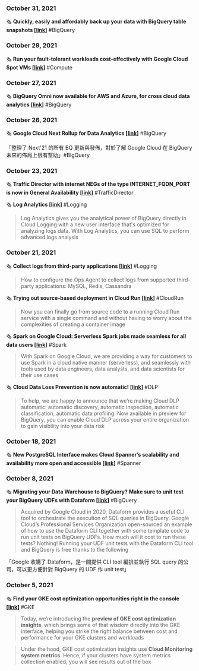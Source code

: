 ### October 31, 2021

🗞️ **Quickly, easily and affordably back up your data with BigQuery table snapshots [[link](https://cloud.google.com/blog/products/data-analytics/google-bigquery-table-snapshots-for-data-backups)]** #BigQuery

### October 29, 2021

🗞️ **Run your fault-tolerant workloads cost-effectively with Google Cloud Spot VMs [[link](https://cloud.google.com/blog/products/compute/google-cloud-spot-vm)]** #Compute

### October 27, 2021

🗞️ **BigQuery Omni now available for AWS and Azure, for cross cloud data analytics [[link](https://cloud.google.com/blog/products/data-analytics/analyze-data-across-clouds-with-bigquery-omni)]** #BigQuery

### October 26, 2021

🗞️ **Google Cloud Next Rollup for Data Analytics [[link](https://cloud.google.com/blog/products/data-analytics/google-cloud-next-rollup-for-data-analytics)]** #BigQuery

「整理了 Next'21 的所有 BQ 更新與發佈，對於了解 Google Cloud 在 BigQuery 未來的佈局上很有幫助」#BigQuery

### October 23, 2021

🗞️ **Traffic Director with internet NEGs of the type INTERNET_FQDN_PORT is now in General Availability [[link](https://cloud.google.com/traffic-director/docs/internet-negs)]** #TrafficDirector

🗞️ **Log Analytics [[link](https://cloud.google.com/logging/docs/log-analytics)]** #Logging

> Log Analytics gives you the analytical power of BigQuery directly in Cloud Logging with a new user interface that's optimized for analyzing logs data. With Log Analytics, you can use SQL to perform advanced logs analysis
> 

### October 21, 2021

🗞️ **Collect logs from third-party applications [[link](https://cloud.google.com/logging/docs/agent/ops-agent/third-party)]** #Logging

> How to configure the Ops Agent to collect logs from supported third-party applications: MySQL, Redis, Cassandra
> 

🗞️ **Trying out source-based deployment in Cloud Run [[link](https://cloud.google.com/blog/topics/developers-practitioners/trying-out-source-based-deployment-cloud-run)]** #CloudRun

> Now you can finally go from source code to a running Cloud Run service with a single command and without having to worry about the complexities of creating a container image
> 

🗞️ **Spark on Google Cloud: Serverless Spark jobs made seamless for all data users [[link](https://cloud.google.com/blog/products/data-analytics/spark-jobs-that-autoscale-and-made-seamless-for-all-data-users)]** #Spark

> With Spark on Google Cloud, we are providing a way for customers to use Spark in a cloud native manner (serverless), and seamlessly with tools used by data engineers, data analysts, and data scientists for their use cases
> 

🗞️ **Cloud Data Loss Prevention is now automatic! [[link](https://cloud.google.com/blog/products/identity-security/automatic-dlp-for-bigquery)]** #DLP

> To help, we are happy to announce that we’re making Cloud DLP automatic: automatic discovery, automatic inspection, automatic classification, automatic data profiling. Now available in preview for BigQuery, you can enable Cloud DLP across your entire organization to gain visibility into your data risk
> 

### October 18, 2021

🗞️ **New PostgreSQL Interface makes Cloud Spanner’s scalability and availability more open and accessible [[link](https://cloud.google.com/blog/topics/developers-practitioners/postgresql-interface-adds-familiarity-and-portability-cloud-spanner)]** #Spanner

### October 8, 2021

🗞️ **Migrating your Data Warehouse to BigQuery? Make sure to unit test your BigQuery UDFs with Dataform [[link](https://cloud.google.com/blog/topics/data-warehousing/learn-how-to-use-the-dataform-cli-tool-to-unit-test-udfs)]** #BigQuery

> Acquired by Google Cloud in 2020, Dataform provides a useful CLI tool to orchestrate the execution of SQL queries in BigQuery. Google Cloud’s Professional Services Organization open-sourced an example of how to use the Dataform CLI together with some template code to run unit tests on BigQuery UDFs. How much will it cost to run these tests? Nothing! Running your UDF unit tests with the Dataform CLI tool and BigQuery is free thanks to the following
> 

「Google 收購了 Dataform，是一間提供 CLI tool 編排並執行 SQL query 的公司，可以更方便針對 BigQuery 的 UDF 作 unit test」

### October 5, 2021

🗞️ **Find your GKE cost optimization opportunities right in the console [[link](https://cloud.google.com/blog/products/containers-kubernetes/spot-gke-cost-optimizations-in-the-console)]** #GKE

> Today, we’re introducing the **preview of GKE cost optimization insights**, which brings some of that wisdom directly into the GKE interface, helping you strike the right balance between cost and performance for your GKE clusters and workloads
> 

> Under the hood, GKE cost optimization insights use **Cloud Monitoring system metrics**. Hence, if your clusters have system metrics collection enabled, you will see results out of the box
>
